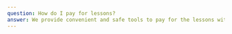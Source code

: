 ```yaml
---
question: How do I pay for lessons?
answer: We provide convenient and safe tools to pay for the lessons with our tutors. You can pay by credit/debit (Visa/Mastercard) cards or via PayPal. Payments for all online lessons are made through our website.
---
```

